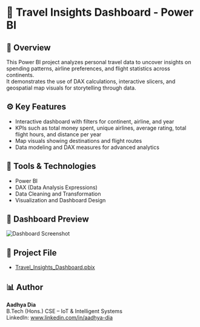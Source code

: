# 🧭 Travel Insights Dashboard - Power BI

## 📘 Overview
This Power BI project analyzes personal travel data to uncover insights on spending patterns, airline preferences, and flight statistics across continents.  
It demonstrates the use of DAX calculations, interactive slicers, and geospatial map visuals for storytelling through data.

## ⚙️ Key Features
- Interactive dashboard with filters for continent, airline, and year  
- KPIs such as total money spent, unique airlines, average rating, total flight hours, and distance per year  
- Map visuals showing destinations and flight routes  
- Data modeling and DAX measures for advanced analytics  

## 🧰 Tools & Technologies
- Power BI  
- DAX (Data Analysis Expressions)  
- Data Cleaning and Transformation  
- Visualization and Dashboard Design  

## 📸 Dashboard Preview
 ![Dashboard Screenshot](Screenshot2025-10-27213111.png)


## 📁 Project File
- [Travel_Insights_Dashboard.pbix](Travel_Insights_Dashboard.pbix)

## 📊 Author
**Aadhya Dia**  
B.Tech (Hons.) CSE – IoT & Intelligent Systems  
LinkedIn: www.linkedin.com/in/aadhya-dia
